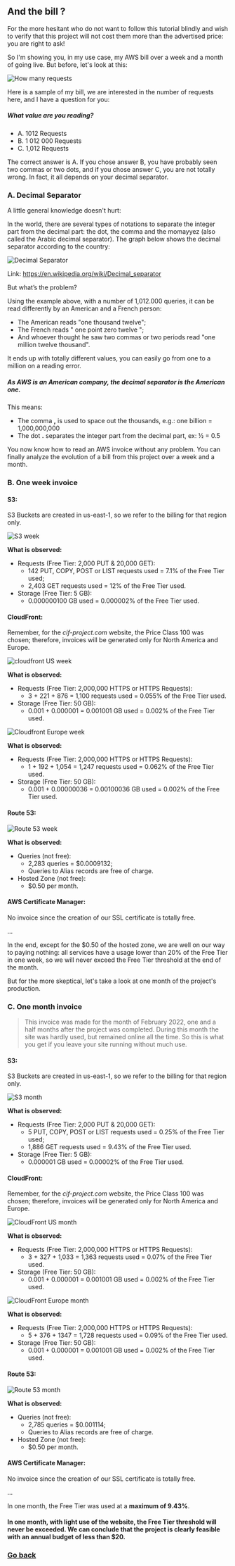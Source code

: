 ## And the bill ?

For the more hesitant who do not want to follow this tutorial blindly and wish to verify that this project will not cost them more than the advertised price: you are right to ask!

So I'm showing you, in my use case, my AWS bill over a week and a month of going live.
But before, let's look at this:

![How many requests](images/how-many-requests.png ':size=800')

Here is a sample of my bill, we are interested in the number of requests here, and I have a question for you:
##### What value are you reading?
- A.	1012 Requests
- B.	1 012 000 Requests
- C.	1,012 Requests

The correct answer is A. If you chose answer B, you have probably seen two commas or two dots, and if you chose answer C, you are not totally wrong. In fact, it all depends on your decimal separator.

### A.	Decimal Separator
A little general knowledge doesn't hurt:

In the world, there are several types of notations to separate the integer part from the decimal part: the dot, the comma and the momayyez (also called the Arabic decimal separator).
The graph below shows the decimal separator according to the country:

![Decimal Separator](images/decimal-separator.png ':size=350')

Link: https://en.wikipedia.org/wiki/Decimal_separator

But what’s the problem?

Using the example above, with a number of 1,012.000 queries, it can be read differently by an American and a French person:
- The American reads "one thousand twelve";
- The French reads " one point zero twelve ";
- And whoever thought he saw two commas or two periods read "one million twelve thousand".

It ends up with totally different values, you can easily go from one to a million on a reading error.

##### As AWS is an American company, the decimal separator is the American one.

This means:
- The comma **,** is used to space out the thousands, e.g.: one billion = 1,000,000,000
- The dot **.** separates the integer part from the decimal part, ex: ½ = 0.5

You now know how to read an AWS invoice without any problem.
You can finally analyze the evolution of a bill from this project over a week and a month.

### B.	One week invoice

#### S3:
S3 Buckets are created in us-east-1, so we refer to the billing for that region only.

![S3 week](images/s3-week.png ':size=800')

**What is observed:**
- Requests (Free Tier: 2,000 PUT & 20,000 GET):
    - 142 PUT, COPY, POST or LIST requests used = 7.1% of the Free Tier used;
    - 2,403 GET requests used = 12% of the Free Tier used.
- Storage (Free Tier: 5 GB):
    - 0.000000100 GB used = 0.000002% of the Free Tier used.

#### CloudFront:
Remember, for the *cif-project.com* website, the Price Class 100 was chosen; therefore, invoices will be generated only for North America and Europe.

![cloudfront US week](images/cloudfront-us-week.png ':size=800')

**What is observed:**
- Requests (Free Tier: 2,000,000 HTTPS or HTTPS Requests):
    - 3 + 221 + 876 = 1,100 requests used = 0.055% of the Free Tier used.
- Storage (Free Tier: 50 GB):
    - 0.001 + 0.000001 = 0.001001 GB used = 0.002% of the Free Tier used.

![Cloudfront Europe week](images/cloudfront-europe-week.png ':size=800')

**What is observed:**
- Requests (Free Tier: 2,000,000 HTTPS or HTTPS Requests):
    - 1 + 192 + 1,054 = 1,247 requests used = 0.062% of the Free Tier used.
- Storage (Free Tier: 50 GB):
    - 0.001 + 0.00000036 = 0.00100036 GB used = 0.002% of the Free Tier used.

#### Route 53:

![Route 53 week](images/route-53-week.png ':size=800')

**What is observed:**
- Queries (not free):
    - 2,283 queries = $0.0009132;
    - Queries to Alias records are free of charge.
- Hosted Zone (not free):
    - $0.50 per month.

#### AWS Certificate Manager:
No invoice since the creation of our SSL certificate is totally free.

...

In the end, except for the $0.50 of the hosted zone, we are well on our way to paying nothing: all services have a usage lower than 20% of the Free Tier in one week, so we will never exceed the Free Tier threshold at the end of the month.

But for the more skeptical, let's take a look at one month of the project's production.

### C.	One month invoice

> This invoice was made for the month of February 2022, one and a half months after the project was completed. During this month the site was hardly used, but remained online all the time. So this is what you get if you leave your site running without much use.

#### S3:
S3 Buckets are created in us-east-1, so we refer to the billing for that region only.

![S3 month](images/s3-month.png ':size=800')

**What is observed:**
- Requests (Free Tier: 2,000 PUT & 20,000 GET):
    - 5 PUT, COPY, POST or LIST requests used = 0.25% of the Free Tier used;
    - 1,886 GET requests used = 9.43% of the Free Tier used.
- Storage (Free Tier: 5 GB):
    - 0.000001 GB used = 0.00002% of the Free Tier used.

#### CloudFront:
Remember, for the *cif-project.com* website, the Price Class 100 was chosen; therefore, invoices will be generated only for North America and Europe.

![CloudFront US month](images/cloudfront-us-month.png ':size=800')

**What is observed:**
- Requests (Free Tier: 2,000,000 HTTPS or HTTPS Requests):
    - 3 + 327 + 1,033 = 1,363 requests used = 0.07% of the Free Tier used.
- Storage (Free Tier: 50 GB):
    - 0.001 + 0.000001 = 0.001001 GB used = 0.002% of the Free Tier used.

![CloudFront Europe month](images/cloudfront-europe-month.png ':size=800')

**What is observed:**
- Requests (Free Tier: 2,000,000 HTTPS or HTTPS Requests):
    - 5 + 376 + 1347 = 1,728 requests used = 0.09% of the Free Tier used.
- Storage (Free Tier: 50 GB):
    - 0.001 + 0.000001 = 0.001001 GB used = 0.002% of the Free Tier used.

#### Route 53:

![Route 53 month](images/route-53-month.png ':size=800')

**What is observed:**
- Queries (not free):
    - 2,785 queries = $0.001114;
    - Queries to Alias records are free of charge.
- Hosted Zone (not free):
    - $0.50 per month.

#### AWS Certificate Manager:
No invoice since the creation of our SSL certificate is totally free.

...

In one month, the Free Tier was used at a **maximum of 9.43%**.

#### In one month, with light use of the website, the Free Tier threshold will never be exceeded. We can conclude that the project is clearly feasible with an annual budget of less than $20.

### [Go back](../)